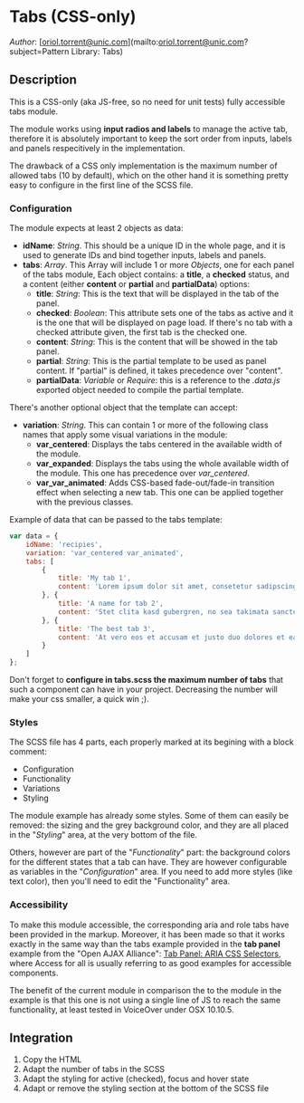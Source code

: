 # Tabs (CSS-only)

*Author*: [oriol.torrent@unic.com](mailto:oriol.torrent@unic.com?subject=Pattern Library: Tabs)

## Description

This is a CSS-only (aka JS-free, so no need for unit tests) fully accessible tabs module.

The module works using **input radios and labels** to manage the active tab, therefore it is absolutely important to keep the sort order from inputs, labels and panels respecitively in the implementation.

The drawback of a CSS only implementation is the maximum number of allowed tabs (10 by default), which on the other hand it is something pretty easy to configure in the first line of the SCSS file.

### Configuration

The module expects at least 2 objects as data:

- **idName**: _String_. This should be a unique ID in the whole page, and it is used to generate IDs and bind together inputs, labels and panels.
- **tabs**: _Array_. This Array will include 1 or more _Objects_, one for each panel of the tabs module, Each object contains: a **title**, a **checked** status, and a content (either **content** or **partial** and **partialData**) options:
	- **title**: _String_: This is the text that will be displayed in the tab of the panel.
	- **checked**: _Boolean_: This attribute sets one of the tabs as active and it is the one that will be displayed on page load. If there's no tab with a checked attribute given, the first tab is the checked one.
	- **content**: _String_: This is the content that will be showed in the tab panel.
	- **partial**: _String_: This is the partial template to be used as panel content. If "partial" is defined, it takes precedence over "content".
	- **partialData**: _Variable_ or _Require_: this is a reference to the *.data.js* exported object needed to compile the partial template.

There's another optional object that the template can accept:

- **variation**: _String_. This can contain 1 or more of the following class names that apply some visual variations in the module:
	- **var_centered**: Displays the tabs centered in the available width of the module.
	- **var_expanded**: Displays the tabs using the whole available width of the module. This one has precedence over _var_centered_.
	- **var_var_animated**: Adds CSS-based fade-out/fade-in transition effect when selecting a new tab. This one can be applied together with the previous classes.

Example of data that can be passed to the tabs template:

```js
var data = {
	idName: 'recipies',
	variation: 'var_centered var_animated',
	tabs: [
		{
			title: 'My tab 1',
			content: 'Lorem ipsum dolor sit amet, consetetur sadipscing elitr, sed diam nonumy eirmod tempor invidunt ut labore et dolore magna aliquyam erat, sed diam voluptua. At vero eos et accusam et justo duo dolores et ea rebum.'
		}, {
			title: 'A name for tab 2',
			content: 'Stet clita kasd gubergren, no sea takimata sanctus est Lorem ipsum dolor sit amet. Lorem ipsum dolor sit amet, consetetur sadipscing elitr, sed diam nonumy eirmod tempor invidunt ut labore et dolore magna aliquyam erat, sed diam voluptua. At vero eos et accusam et justo duo dolores et ea rebum. Stet clita kasd gubergren, no sea takimata sanctus est Lorem ipsum dolor sit amet.'
		}, {
			title: 'The best tab 3',
			content: 'At vero eos et accusam et justo duo dolores et ea rebum. Stet clita kasd gubergren, no sea takimata sanctus est Lorem ipsum dolor sit amet.'
		}
	]
};
```

Don't forget to **configure in tabs.scss the maximum number of tabs** that such a component can have in your project. Decreasing the number will make your css smaller, a quick win ;).

### Styles

The SCSS file has 4 parts, each properly marked at its begining with a block comment:

- Configuration
- Functionality
- Variations
- Styling

The module example has already some styles. Some of them can easily be removed: the sizing and the grey background color, and they are all placed in the "_Styling_" area, at the very bottom of the file.

Others, however are part of the "_Functionality_" part: the background colors for the different states that a tab can have. They are however configurable as variables in the "_Configuration_" area. If you need to add more styles (like text color), then you'll need to edit the "Functionality" area.

### Accessibility

To make this module accessible, the corresponding aria and role tabs have been provided in the markup. Moreover, it has been made so that it works exactly in the same way than the tabs example provided in the **tab panel** example from the "Open AJAX Alliance": [Tab Panel: ARIA CSS Selectors](http://oaa-accessibility.org/example/36/), where Access for all is usually referring to as good examples for accessible components.

The benefit of the current module in comparison the to the module in the example is that this one is not using a single line of JS to reach the same functionality, at least tested in VoiceOver under OSX 10.10.5.



## Integration

1. Copy the HTML
1. Adapt the number of tabs in the SCSS
1. Adapt the styling for active (checked), focus and hover state
1. Adapt or remove the styling section at the bottom of the SCSS file
